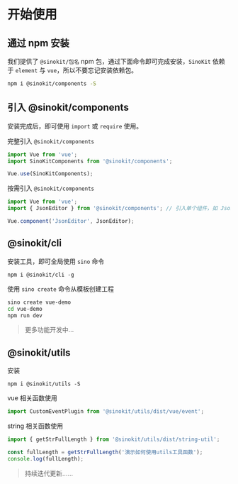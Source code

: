# 开始使用

## 通过 npm 安装

我们提供了 `@sinokit/包名` npm 包，通过下面命令即可完成安装，`SinoKit` 依赖于 `element` 与 `vue`，所以不要忘记安装依赖包。

```bash
npm i @sinokit/components -S
```

## 引入 @sinokit/components

安装完成后，即可使用 `import` 或 `require` 使用。

完整引入 `@sinokit/components`

```js
import Vue from 'vue';
import SinoKitComponents from '@sinokit/components';

Vue.use(SinoKitComponents);
```

按需引入 `@sinokit/components`

```js
import Vue from 'vue';
import { JsonEditor } from '@sinokit/components'; // 引入单个组件，如 JsonEditor

Vue.component('JsonEditor', JsonEditor);
```

## @sinokit/cli

安装工具，即可全局使用 `sino` 命令

```
npm i @sinokit/cli -g
```

使用 `sino create` 命令从模板创建工程

```bash
sino create vue-demo
cd vue-demo
npm run dev
```

> 更多功能开发中…

## @sinokit/utils

安装

```
npm i @sinokit/utils -S
```

vue 相关函数使用

```js
import CustomEventPlugin from '@sinokit/utils/dist/vue/event';
```

string 相关函数使用

```js
import { getStrFullLength } from '@sinokit/utils/dist/string-util';

const fullLength = getStrFullLength('演示如何使用utils工具函数');
console.log(fullLength);
```

> 持续迭代更新……
